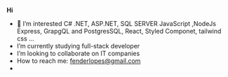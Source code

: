 **Hi**
- 👀 I’m interested C# .NET, ASP.NET, SQL SERVER JavaScript ,NodeJs Express, GrapgQL and PostgresSQL,  React, Styled Componet, tailwind css ...
- I’m currently studying full-stack developer
- I’m looking to collaborate on IT companies
- How to reach me: fenderlopes@gmail.com 
- 

<!---
Edy-ux/Edy-ux is a ✨ special ✨ repository because its `README.md` (this file) appears on your GitHub profile.
You can click the Preview link to take a look at your changes.
--->
